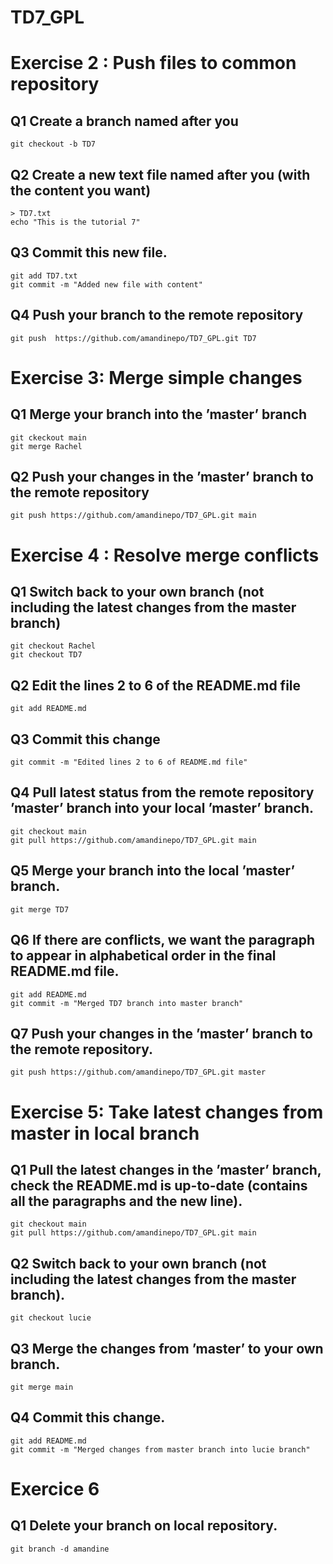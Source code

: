 # TD7_GPL


# Exercise 2 : Push files to common repository

## Q1 Create a branch named after you
```
git checkout -b TD7
```

## Q2 Create a new text file named after you (with the content you want)
```
> TD7.txt
echo "This is the tutorial 7"
```

## Q3 Commit this new file.
```
git add TD7.txt
git commit -m "Added new file with content"
```

## Q4  Push your branch to the remote repository
```
git push  https://github.com/amandinepo/TD7_GPL.git TD7
```

# Exercise 3: Merge simple changes

## Q1 Merge your branch into the ’master’ branch
```
git ckeckout main
git merge Rachel
```

## Q2 Push your changes in the ’master’ branch to the remote repository
```
git push https://github.com/amandinepo/TD7_GPL.git main
```

# Exercise 4 :  Resolve merge conflicts

## Q1 Switch back to your own branch (not including the latest changes from the master branch)
```
git checkout Rachel
git checkout TD7
```

## Q2 Edit the lines 2 to 6 of the README.md file
```
git add README.md
```

## Q3 Commit this change
```
git commit -m "Edited lines 2 to 6 of README.md file"
```

## Q4 Pull latest status from the remote repository ’master’ branch into your local ’master’ branch.
```
git checkout main
git pull https://github.com/amandinepo/TD7_GPL.git main
```

## Q5 Merge your branch into the local ’master’ branch.
```
git merge TD7
```

## Q6 If there are conflicts, we want the paragraph to appear in alphabetical order in the final README.md file.
```
git add README.md
git commit -m "Merged TD7 branch into master branch"
```

## Q7 Push your changes in the ’master’ branch to the remote repository.
```
git push https://github.com/amandinepo/TD7_GPL.git master
```

# Exercise 5: Take latest changes from master in local branch

## Q1 Pull the latest changes in the ’master’ branch, check the README.md is up-to-date (contains all the paragraphs and the new line).
```
git checkout main
git pull https://github.com/amandinepo/TD7_GPL.git main
```

## Q2 Switch back to your own branch (not including the latest changes from the master branch).
```
git checkout lucie
```

## Q3 Merge the changes from ’master’ to your own branch.
```
git merge main
```

## Q4 Commit this change.
```
git add README.md
git commit -m "Merged changes from master branch into lucie branch"
```

# Exercice 6

## Q1 Delete your branch on local repository.
```
git branch -d amandine
```
